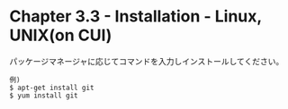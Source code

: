 Chapter 3.3 - Installation - Linux, UNIX(on CUI)
=======

パッケージマネージャに応じてコマンドを入力しインストールしてください。

```
例)
$ apt-get install git
$ yum install git
```